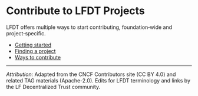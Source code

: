 # Contribute to LFDT Projects

LFDT offers multiple ways to start contributing, foundation‑wide and project‑specific.

- [Getting started](getting-started.md)
- [Finding a project](finding-a-project.md)
- [Ways to contribute](ways-to-contribute.md)


---
*Attribution:* Adapted from the CNCF Contributors site (CC BY 4.0) and related TAG materials (Apache-2.0). 
Edits for LFDT terminology and links by the LF Decentralized Trust community.

